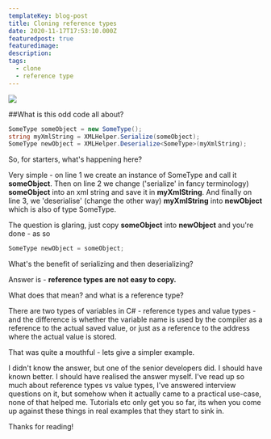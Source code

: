 ```yaml
---
templateKey: blog-post
title: Cloning reference types
date: 2020-11-17T17:53:10.000Z
featuredpost: true
featuredimage: 
description: 
tags:
  - clone
  - reference type
---
```

<div className="blog-image">
<img src="/img/clone.png">
</div>


##What is this odd code all about?

```csharp
SomeType someObject = new SomeType();
string myXmlString = XMLHelper.Serialize(someObject);
SomeType newObject = XMLHelper.Deserialize<SomeType>(myXmlString);
```
So, for starters, what's happening here?

Very simple - on line 1 we create an instance of SomeType and call it **someObject**.
Then on line 2 we change ('serialize' in fancy terminology) **someObject** into an xml string and save it in **myXmlString**.
And finally on line 3, we 'deserialise' (change the other way) **myXmlString** into **newObject** which is also of type SomeType.

The question is glaring, just copy **someObject** into **newObject** and you're done - as so
```csharp
SomeType newObject = someObject;
```
What's the benefit of serializing and then deserializing?

Answer is - **reference types are not easy to copy.**

What does that mean? and what is a reference type?

There are two types of variables in C# - reference types and value types - and the difference is whether the variable name is used by the compiler as a reference to the actual saved value, or just as a reference to the address where the actual value is stored.

That was quite a mouthful - lets give a simpler example.










I didn't know the answer, but one of the senior developers did.
I should have known better. I should have realised the answer myself. I've read up so much about reference types vs value types, I've answered interview questions on it, but somehow when it actually came to a practical use-case, none of that helped me. Tutorials etc only get you so far, its when you come up against these things in real examples that they start to sink in.

Thanks for reading!
